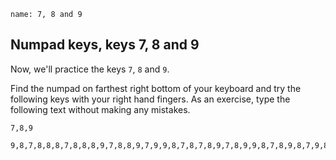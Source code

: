 ```ngMeta
name: 7, 8 and 9
```

## Numpad keys, keys 7, 8 and 9

Now, we'll practice the keys `7`, `8` and `9`.

Find the numpad on farthest right bottom of your keyboard and try the following keys with your right hand fingers. 
As an exercise, type the following text without making any mistakes.


```trytyping
7,8,9
```

```practicetyping
9,8,7,8,8,8,7,8,8,8,9,7,8,8,9,7,9,9,8,7,8,7,8,9,7,8,9,9,8,7,8,9,8,7,9,8,7,9,7,8,9,9
```